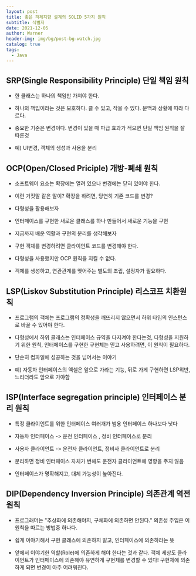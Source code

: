 ```yaml
---
layout: post
title: 좋은 객체지향 설계의 SOLID 5가지 원칙
subtitle: 식별자
date: 2021-12-05
author: Warner
header-img: img/bg/post-bg-watch.jpg
catalog: true
tags:
  - Java
---
```


## SRP(Single Responsibility Principle) 단일 책임 원칙
- 한 클래스는 하나의 책임만 가져야 한다.

- 하나의 책입이라는 것은 모호하다.
클 수 있고, 작을 수 있다.
문맥과 상황에 따라 다르다.

- 중요한 기준은 변경이다. 변경이 있을 때 파급 효과가 적으면 단일 책임 원칙을 잘 따른것

- 예) UI변경, 객체의 생성과 사용을 분리


## OCP(Open/Closed Priciple) 개방-폐쇄 원칙
- 소프트웨어 요소는 확장에는 열려 있으나 변경에는 닫혀 있어야 한다.

- 이런 거짓말 같은 말이? 확장을 하려면, 당연히 기존 코드를 변경?

- 다형성을 활용해보자

- 인터페이스를 구현한 새로운 클래스를 하나 만들어서 새로운 기능을 구현

- 지금까지 배운 역활과 구현의 분리를 생각해보자

- 구현 객체를 변경하려면 클라이언트 코드를 변경해야 한다.

- 다형성을 사용했지만 OCP 원칙을 지킬 수 없다.

- 객체를 생성하고, 연관관계를 맺어주는 별도의 조립, 설정자가 필요하다.


## LSP(Liskov Substitution Principle) 리스코프 치환원칙
- 프로그램의 객체는 프로그램의 정확성을 깨뜨리지 않으면서 하위 타입의 인스턴스로 바꿀 수 있어야 한다.

- 다형성에서 하위 클래스는 인터페이스 규약을 다지켜야 한다는것, 다형성을 지원하기 위한 원칙, 인터페이스를 구현한 구현체는 믿고 사용하려면, 이 원칙이 필요하다.

- 단순히 컴파일에 성공하는 것을 넘어서는 이야기

- 예) 자동차 인터페이스의 엑셀은 앞으로 가라는 기능, 뒤로 가게 구현하면 LSP위반, 느리더라도 앞으로 가야함


## ISP(Interface segregation principle) 인터페이스 분리 원칙
- 특정 클라이언트를 위한 인터페이스 여러개가 범용 인터페이스 하나보다 낫다

- 자동차 인터페이스 -> 운전 인터페이스 , 정비 인터페이스로 분리

- 사용자 클라이언트 -> 운전자 클라이언트, 정비사 클라이언트로 분리

- 분리하면 정비 인터페이스 자체가 변해도 운전자 클라이언트에 영향을 주지 않음

- 인터페이스가 명확해지고, 대체 가능성이 높아진다.


## DIP(Dependency Inversion Principle) 의존관계 역전 원칙
- 프로그래머는 "추상화에 의존해야지, 구체화에 의존하면 안된다." 의존성 주입은 이 원칙을 따르는 방법중 하나다.

- 쉽게 이야기해서 구현 클래스에 의존하지 말고, 인터페이스에 의존하라는 뜻

- 앞에서 이야기한 역할(Role)에 의존하게 해야 한다는 것과 같다. 객체 세상도 클라이언트가 인터페이스에 의존해야 유연하게 구현체를 변경할 수 있다! 구현체에 의존하게 되면 변경이 아주 어려워진다.